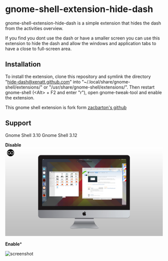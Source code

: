 gnome-shell-extension-hide-dash
=====================================

gnome-shell-extension-hide-dash is a simple extension that hides the dash
from the activities overview. 

If you find you dont use the dash or have a smaller screen you can use
this extension to hide the dash and allow the windows and application 
tabs to have a close to full-screen area.


Installation
------------

To install the extension, clone this repository and symlink the directory
"hide-dash@xenatt.github.com" into "~/.local/share/gnome-shell/extensions/" or "/usr/share/gnome-shell/extensions/".
Then restart gnome-shell (&lt;Alt&gt; + F2 and enter "r"), open
gnome-tweak-tool and enable the extension.

This gnome shell extension is fork form [zacbarton's github](https://github.com/zacbarton/gnome-shell-extension-hide-dash)

Support
-------
Gnome Shell 3.10 
Gnome Shell 3.12

**Disable**      
![screenshot](xenlism_cover2.jpg)

**Enable***

![screenshot](xenlism_cover5.png)